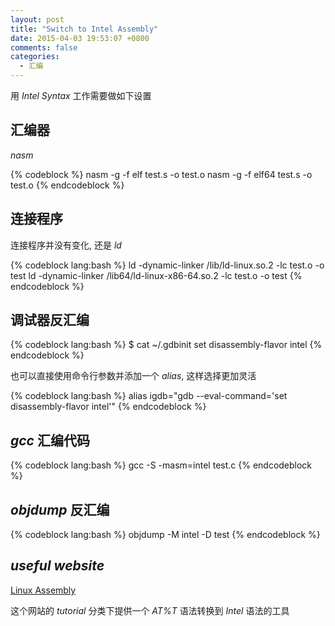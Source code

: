 ```yaml
---
layout: post
title: "Switch to Intel Assembly"
date: 2015-04-03 19:53:07 +0800
comments: false
categories:
  - 汇编
---
```


用 _Intel Syntax_ 工作需要做如下设置

<!--more-->

## 汇编器

_nasm_

{% codeblock %}
nasm -g -f elf test.s -o test.o
nasm -g -f elf64 test.s -o test.o
{% endcodeblock %}
	
## 连接程序

连接程序并没有变化, 还是 _ld_

{% codeblock lang:bash %}
ld -dynamic-linker /lib/ld-linux.so.2 -lc test.o -o test
ld -dynamic-linker /lib64/ld-linux-x86-64.so.2 -lc test.o -o test
{% endcodeblock %}
	
## 调试器反汇编

{% codeblock lang:bash %}
$ cat ~/.gdbinit
set disassembly-flavor intel
{% endcodeblock %}

也可以直接使用命令行参数并添加一个 _alias_, 这样选择更加灵活

{% codeblock lang:bash %}
alias igdb="gdb --eval-command='set disassembly-flavor intel'"
{% endcodeblock %}## _gcc_ 汇编代码

{% codeblock lang:bash %}
gcc -S -masm=intel test.c
{% endcodeblock %}

## _objdump_ 反汇编

{% codeblock lang:bash %}
objdump -M intel -D test
{% endcodeblock %}
	
## _useful website_

[Linux Assembly](http://asm.sourceforge.net)

这个网站的 _tutorial_ 分类下提供一个 _AT%T_ 语法转换到 _Intel_ 语法的工具
	

